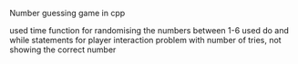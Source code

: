 Number guessing game in cpp

used time function for randomising the numbers between 1-6
used do and while statements for player interaction
problem with number of tries, not showing the correct number
